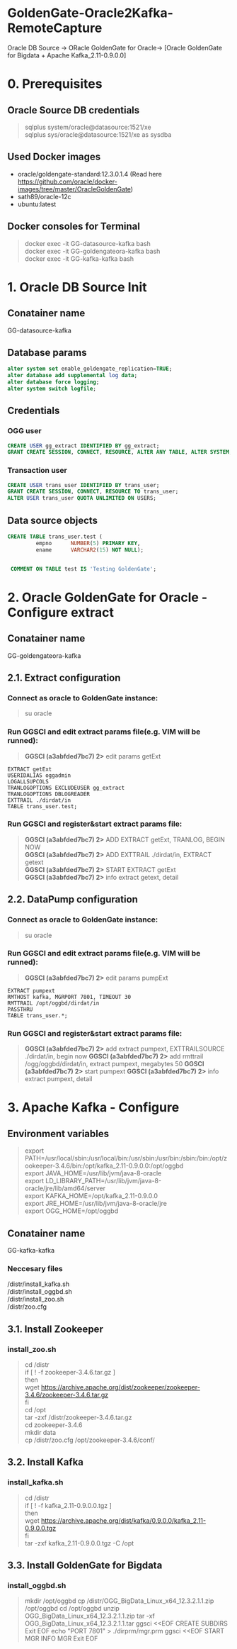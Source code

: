 # GoldenGate-Oracle2Kafka-RemoteCapture
Oracle DB Source -> ORacle GoldenGate for Oracle-> [Oracle GoldenGate for Bigdata + Apache Kafka_2.11-0.9.0.0]

# 0. Prerequisites

## Oracle Source DB credentials
> sqlplus system/oracle@datasource:1521/xe  
> sqlplus sys/oracle@datasource:1521/xe as sysdba  

## Used Docker images
* oracle/goldengate-standard:12.3.0.1.4 (Read here https://github.com/oracle/docker-images/tree/master/OracleGoldenGate)  
* sath89/oracle-12c
* ubuntu:latest

## Docker consoles for Terminal
> docker exec -it GG-datasource-kafka bash  
> docker exec -it GG-goldengateora-kafka bash  
> docker exec -it GG-kafka-kafka bash  

# 1. Oracle DB Source Init

## Conatainer name
GG-datasource-kafka  

## Database params
```sql
alter system set enable_goldengate_replication=TRUE;  
alter database add supplemental log data;  
alter database force logging;  
alter system switch logfile;  
```

## Credentials

### OGG user
```sql
CREATE USER gg_extract IDENTIFIED BY gg_extract;  
GRANT CREATE SESSION, CONNECT, RESOURCE, ALTER ANY TABLE, ALTER SYSTEM, DBA, SELECT ANY TRANSACTION TO gg_extract;
```

### Transaction user
```sql
CREATE USER trans_user IDENTIFIED BY trans_user;  
GRANT CREATE SESSION, CONNECT, RESOURCE TO trans_user;  
ALTER USER trans_user QUOTA UNLIMITED ON USERS;
```

## Data source objects
```sql
CREATE TABLE trans_user.test (  
         empno      NUMBER(5) PRIMARY KEY,  
         ename      VARCHAR2(15) NOT NULL);  


 COMMENT ON TABLE test IS 'Testing GoldenGate';
```

# 2. Oracle GoldenGate for Oracle - Configure extract 

## Conatainer name
GG-goldengateora-kafka  

## 2.1. Extract configuration

### Connect as oracle to GoldenGate instance:
> su oracle  

### Run GGSCI and edit extract params file(e.g. VIM will be runned):
> **GGSCI (a3abfded7bc7) 2>** edit params getExt  
```
EXTRACT getExt
USERIDALIAS oggadmin
LOGALLSUPCOLS
TRANLOGOPTIONS EXCLUDEUSER gg_extract
TRANLOGOPTIONS DBLOGREADER
EXTTRAIL ./dirdat/in
TABLE trans_user.test;
```

### Run GGSCI and register&start extract params file:
> **GGSCI (a3abfded7bc7) 2>** ADD EXTRACT getExt, TRANLOG, BEGIN NOW  
> **GGSCI (a3abfded7bc7) 2>** ADD EXTTRAIL ./dirdat/in, EXTRACT getext  
> **GGSCI (a3abfded7bc7) 2>** START EXTRACT getExt  
> **GGSCI (a3abfded7bc7) 2>** info extract getext, detail 

## 2.2. DataPump configuration

### Connect as oracle to GoldenGate instance:
> su oracle  

### Run GGSCI and edit extract params file(e.g. VIM will be runned):
> **GGSCI (a3abfded7bc7) 2>** edit params pumpExt  
```
EXTRACT pumpext
RMTHOST kafka, MGRPORT 7801, TIMEOUT 30
RMTTRAIL /opt/oggbd/dirdat/in
PASSTHRU
TABLE trans_user.*;
```

### Run GGSCI and register&start extract params file:
> **GGSCI (a3abfded7bc7) 2>** add extract pumpext, EXTTRAILSOURCE ./dirdat/in, begin now
> **GGSCI (a3abfded7bc7) 2>** add rmttrail /ogg/oggbd/dirdat/in, extract pumpext, megabytes 50
> **GGSCI (a3abfded7bc7) 2>** start pumpext
> **GGSCI (a3abfded7bc7) 2>** info extract pumpext, detail

# 3. Apache Kafka - Configure

## Environment variables
> export PATH=/usr/local/sbin:/usr/local/bin:/usr/sbin:/usr/bin:/sbin:/bin:/opt/zookeeper-3.4.6/bin:/opt/kafka_2.11-0.9.0.0:/opt/oggbd  
> export JAVA_HOME=/usr/lib/jvm/java-8-oracle  
> export LD_LIBRARY_PATH=/usr/lib/jvm/java-8-oracle/jre/lib/amd64/server  
> export KAFKA_HOME=/opt/kafka_2.11-0.9.0.0  
> export JRE_HOME=/usr/lib/jvm/java-8-oracle/jre  
> export OGG_HOME=/opt/oggbd  

## Conatainer name
GG-kafka-kafka  

### Neccesary files
/distr/install_kafka.sh  
/distr/install_oggbd.sh  
/distr/install_zoo.sh  
/distr/zoo.cfg  

## 3.1. Install Zookeeper

### install_zoo.sh
> cd /distr  
> if [ ! -f zookeeper-3.4.6.tar.gz ]  
> then  
>  wget https://archive.apache.org/dist/zookeeper/zookeeper-3.4.6/zookeeper-3.4.6.tar.gz  
> fi  
> cd /opt  
> tar -zxf /distr/zookeeper-3.4.6.tar.gz  
> cd zookeeper-3.4.6  
> mkdir data  
> cp /distr/zoo.cfg /opt/zookeeper-3.4.6/conf/  

## 3.2. Install Kafka

### install_kafka.sh
> cd /distr  
> if [ ! -f kafka_2.11-0.9.0.0.tgz ]  
> then  
>  wget https://archive.apache.org/dist/kafka/0.9.0.0/kafka_2.11-0.9.0.0.tgz  
> fi  
> tar -zxf kafka_2.11-0.9.0.0.tgz -C /opt  

## 3.3. Install GoldenGate for Bigdata

### install_oggbd.sh
> mkdir /opt/oggbd
> cp /distr/OGG_BigData_Linux_x64_12.3.2.1.1.zip /opt/oggbd
> cd /opt/oggbd
> unzip OGG_BigData_Linux_x64_12.3.2.1.1.zip
> tar -xf OGG_BigData_Linux_x64_12.3.2.1.1.tar
> ggsci <<EOF
> CREATE SUBDIRS
> Exit
> EOF
> echo "PORT 7801" > ./dirprm/mgr.prm
> ggsci <<EOF
> START MGR
> INFO MGR
> Exit
> EOF

